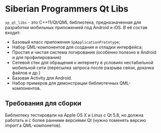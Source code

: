 # Siberian Programmers Qt Libs

`sp_qt_libs` - это C++11/Qt/QML библиотека, предназначенная для разработки мобильных приложенией под Android и iOS.
В её состав входит:
* Базовый класс приложения `SpApplicationPrototype`;
* Набор QML-компонентов для создания и отладки интерфейса;
* Простая и чистая система логирования (особенно полезно в Android и для профилирования)
* Сетевой стек для обращения к интернету в условиях нестабильной мобильной сети (пересылка запроса после разрыва связи, докачка файлов и др.)
* Базовая Activity для Android.
* Набор примеров для демонстрации библиотечных QML-компонентов.

## Требования для сборки
Библиотеку тестировали на Apple OS X и Linux с Qt 5.8, но должна работать и с более ранними версиями Qt (нужно поменять версию import'а QML-компонетов).
